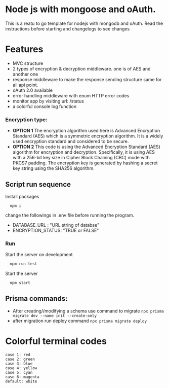 
# Node js with mongoose and oAuth. 

This is a reatu to go template for nodejs with mongodb and oAuth. Read the instructions before starting and changelogs to see changes

# Features 

- MVC structure
- 2 types of encryption & decryption middleware. one is of AES and another one 
- response middleware to make the response sending structure same for all api point.
- oAuth 2.0 available
- error handling middleware with enum HTTP error codes
- monitor app by visiting url: /status
- a colorful console log function


### Encryption type:
- **OPTION 1** The encryption algorithm used here is Advanced Encryption Standard (AES) which is a symmetric encryption algorithm. It is a widely used encryption standard and considered to be secure.
- **OPTION 2** This code is using the Advanced Encryption Standard (AES) algorithm for encryption and decryption. Specifically, it is using AES with a 256-bit key size in Cipher Block Chaining (CBC) mode with PKCS7 padding. The encryption key is generated by hashing a secret key string using the SHA256 algorithm.


## Script run sequence

Install packages

```
  npm i
```
change the followings in .env file before running the program.
- DATABASE_URL : "URL string of databse"
- ENCRYPTION_STATUS: "TRUE or FALSE"

### Run 

Start the server on development

```bash
  npm run test
```
Start the server

```bash
  npm start
```
## Prisma commands:
- After creating//modifying a schema use command to migrate ``` npx prisma migrate dev --name init --create-only ```
- after migration run deploy command ``` npx prisma migrate deploy ```


# Colorful terminal codes

```
case 1: red
case 2: green
case 3: blue
case 4: yellow 
case 5: cyan 
case 6: magenta
default: white
```

